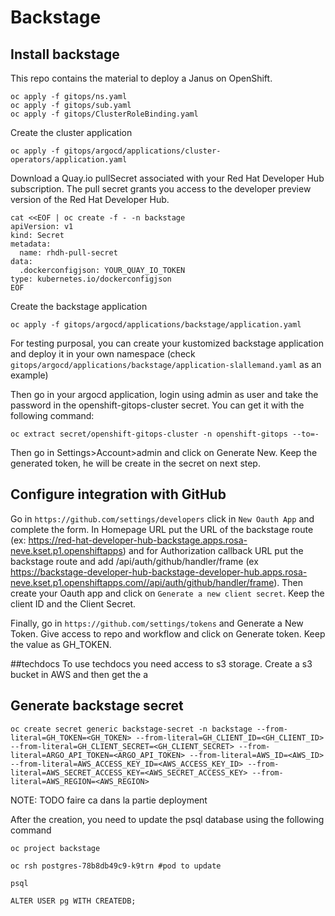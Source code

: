 # Backstage

## Install backstage

This repo contains the material to deploy a Janus on OpenShift.

```shell
oc apply -f gitops/ns.yaml
oc apply -f gitops/sub.yaml
oc apply -f gitops/ClusterRoleBinding.yaml 
```


Create the cluster application
```shell
oc apply -f gitops/argocd/applications/cluster-operators/application.yaml
```

Download a Quay.io pullSecret associated with your Red Hat Developer Hub subscription. The pull secret grants you access to the developer preview version of the Red Hat Developer Hub.
```
cat <<EOF | oc create -f - -n backstage
apiVersion: v1
kind: Secret
metadata:
  name: rhdh-pull-secret
data:
  .dockerconfigjson: YOUR_QUAY_IO_TOKEN
type: kubernetes.io/dockerconfigjson
EOF
```

Create the backstage application
```shell
oc apply -f gitops/argocd/applications/backstage/application.yaml
```
For testing purposal, you can create your kustomized backstage application and deploy it in your own namespace (check `gitops/argocd/applications/backstage/application-slallemand.yaml` as an example)



Then go in your argocd application, login using admin as user and take the password in the openshift-gitops-cluster secret. You can get it with the following command:

```shell
oc extract secret/openshift-gitops-cluster -n openshift-gitops --to=-
``` 

Then go in Settings>Account>admin and click on Generate New. Keep the generated token, he will be create in the secret on next step.


## Configure integration with GitHub

Go in ```https://github.com/settings/developers``` click in ```New Oauth App``` and complete the form. In Homepage URL put the URL of the backstage route (ex: https://red-hat-developer-hub-backstage.apps.rosa-neve.kset.p1.openshiftapps) and for Authorization callback URL put the backstage route and add /api/auth/github/handler/frame (ex https://backstage-developer-hub-backstage-developer-hub.apps.rosa-neve.kset.p1.openshiftapps.com//api/auth/github/handler/frame). Then create your Oauth app and click on ```Generate a new client secret```. Keep the client ID and the Client Secret.   

Finally, go in ```https://github.com/settings/tokens``` and Generate a New Token. Give access to repo and workflow and click on Generate token. Keep the value as GH_TOKEN.

##techdocs
To use techdocs you need access to s3 storage. Create a s3 bucket in AWS and then get the a

## Generate backstage secret 


```
oc create secret generic backstage-secret -n backstage --from-literal=GH_TOKEN=<GH_TOKEN> --from-literal=GH_CLIENT_ID=<GH_CLIENT_ID> --from-literal=GH_CLIENT_SECRET=<GH_CLIENT_SECRET> --from-literal=ARGO_API_TOKEN=<ARGO_API_TOKEN> --from-literal=AWS_ID=<AWS_ID> --from-literal=AWS_ACCESS_KEY_ID=<AWS_ACCESS_KEY_ID> --from-literal=AWS_SECRET_ACCESS_KEY=<AWS_SECRET_ACCESS_KEY> --from-literal=AWS_REGION=<AWS_REGION>
```

NOTE: TODO faire ca dans la partie deployment

After the creation, you need to update the psql database using the following command

```shell
oc project backstage

oc rsh postgres-78b8db49c9-k9trn #pod to update

psql

ALTER USER pg WITH CREATEDB;
```
